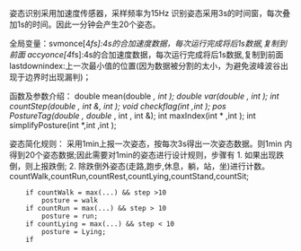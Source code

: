 姿态识别采用加速度传感器，采样频率为15Hz
识别姿态采用3s的时间窗，每次叠加1s的时间。因此一分钟会产生20个姿态。

全局变量：svmonce[4*fs]:4s的合加速度数据，每次运行完成将后1s数据,复制到前面
         accyonce[4*fs]:4s的合加速度数据，每次运行完成将后1s数据,复制到前面
         lastdownindex:上一次最小值的位置(因为数据被分割的太小，为避免波峰波谷出现于边界时出现漏判)； 

函数及参数介绍：
double mean(double *, int );
double var(double *, int );
int countStep(double *, int &, int );
void checkflag(int* ,int );
pos PostureTag(double* , double* , int , int &);
int maxIndex(int * ,int );
int simplifyPosture(int *,int ,int );


姿态简化规则：
   采用1min上报一次姿态，按每次3s得出一次姿态数据。则1min 内得到20个姿态数据;因此需要对1min的姿态进行设计规则，步骤有
    1. 如果出现跌倒，则上报跌倒;
    2. 除跌倒外姿态(走路,跑步,休息，躺，站，坐)进行计数。
        countWalk,countRun,countRest,countLying,countStand,countSit;

        if countWalk = max(...) && step >10
            posture = walk
        if countRun = max(...) && step > 10
            posture = run;
        if countLying = max(...) && step < 10
            posture = Lying;
        if 